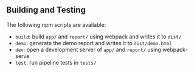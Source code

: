 

## Building and Testing

The following npm scripts are available:

* `build`: build `app/` and `report/` using webpack and writes it to `dist/`
* `demo`: generate the demo report and writes it to `dist/demo.html`
* `dev`: open a development server of `app/` and `report/` using webpack-serve
* `test`: run pipeline tests in `tests/`
